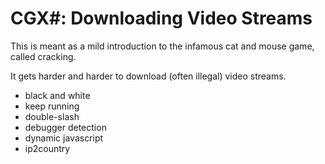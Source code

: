 # CGX#: Downloading Video Streams

This is meant as a mild introduction to the infamous cat and mouse game, called cracking.

It gets harder and harder to download (often illegal) video streams.

 - black and white
 - keep running
 - double-slash
 - debugger detection
 - dynamic javascript
 - ip2country

